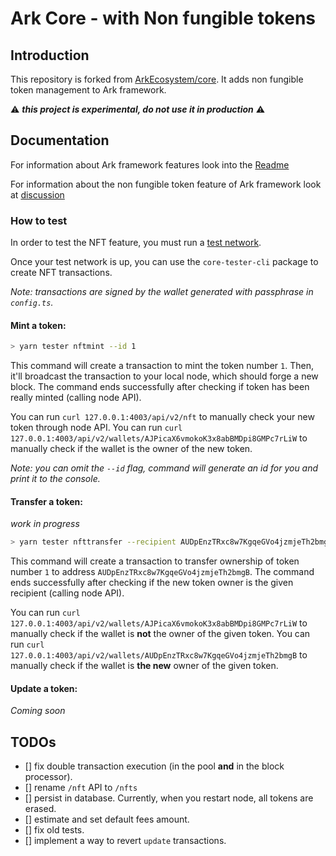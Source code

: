# Ark Core - with Non fungible tokens

## Introduction

This repository is forked from [ArkEcosystem/core](https://github.com/ArkEcosystem/core).
It adds non fungible token management to Ark framework.

:warning: **_this project is experimental, do not use it in production_** :warning:

## Documentation

For information about Ark framework features look into the [Readme](https://github.com/ArkEcosystem/core/blob/master/README.md)

For information about the non fungible token feature of Ark framework look at [discussion](https://github.com/ArkEcosystem/core/issues)

### How to test

In order to test the NFT feature, you must run a [test network](https://docs.ark.io/guidebook/developer/setup-dev-environment.html#spinning-up-your-first-testnet).

Once your test network is up, you can use the `core-tester-cli` package to create NFT transactions.

_Note: transactions are signed by the wallet generated with passphrase in `config.ts`._

#### Mint a token:

```bash
> yarn tester nftmint --id 1
```

This command will create a transaction to mint the token number `1`.
Then, it'll broadcast the transaction to your local node, which should forge a new block.
The command ends successfully after checking if token has been really minted (calling node API).

You can run `curl 127.0.0.1:4003/api/v2/nft` to manually check your new token through node API.
You can run `curl 127.0.0.1:4003/api/v2/wallets/AJPicaX6vmokoK3x8abBMDpi8GMPc7rLiW` to manually check if the wallet is the owner of the new token.

_Note: you can omit the `--id` flag, command will generate an id for you and print it to the console._

#### Transfer a token:

_work in progress_

```bash
> yarn tester nfttransfer --recipient AUDpEnzTRxc8w7KgqeGVo4jzmjeTh2bmgB --id 1
```

This command will create a transaction to transfer ownership of token number `1` to address `AUDpEnzTRxc8w7KgqeGVo4jzmjeTh2bmgB`.
The command ends successfully after checking if the new token owner is the given recipient (calling node API).

You can run `curl 127.0.0.1:4003/api/v2/wallets/AJPicaX6vmokoK3x8abBMDpi8GMPc7rLiW` to manually check if the wallet is **not** the owner of the given token.
You can run `curl 127.0.0.1:4003/api/v2/wallets/AUDpEnzTRxc8w7KgqeGVo4jzmjeTh2bmgB` to manually check if the wallet is **the new** owner of the given token.

#### Update a token:

_Coming soon_

## TODOs

-   [] fix double transaction execution (in the pool **and** in the block processor).
-   [] rename `/nft` API to `/nfts`
-   [] persist in database. Currently, when you restart node, all tokens are erased.
-   [] estimate and set default fees amount.
-   [] fix old tests.
-   [] implement a way to revert `update` transactions.
